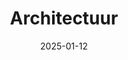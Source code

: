 ---
date: 2025-01-12
title: Architectuur
categories: ["Architectuur"]
resources:
  - src: 
    params:
      cover: true
---